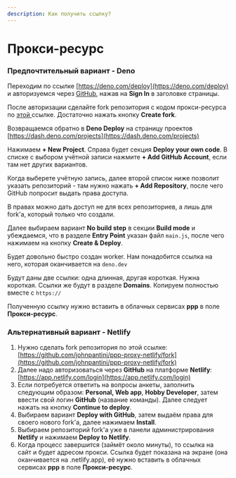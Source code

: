 ```yaml
---
description: Как получить ссылку?
---
```


# Прокси-ресурс

### Предпочтительный вариант - Deno

Переходим по ссылке [https://deno.com/deploy](https://deno.com/deploy) и авторизуемся через [GitHub](https://github.com/join), нажав на **Sign In** в заголовке страницы.&#x20;

После авторизации сделайте fork репозитория с кодом прокси-ресурса по [этой ](https://github.com/johnpantini/ppp-proxy-deno/fork)ссылке. Достаточно нажать кнопку **Create fork**.

Возвращаемся обратно в **Deno Deploy** на страницу проектов [https://dash.deno.com/projects](https://dash.deno.com/projects)

Нажимаем **+ New Project**. Справа будет секция **Deploy your own code**. В списке с выбором учётной записи нажмите **+ Add GitHub Account**, если там нет других вариантов.

Когда выберете учётную запись, далее второй список ниже позволит указать репозиторий - там нужно нажать **+ Add Repository**, после чего GitHub попросит выдать права доступа.

В правах можно дать доступ не для всех репозиториев, а лишь для fork'а, который только что создали.

Далее выбираем вариант **No build step** в секции **Build mode** и убеждаемся, что в разделе **Entry Point** указан файл `main.js`, после чего нажимаем на кнопку **Create & Deploy**.

Будет довольно быстро создан worker. Нам понадобится ссылка на него, которая оканчивается на `deno.dev`

Будут даны две ссылки: одна длинная, другая короткая. Нужна короткая. Ссылки же будут в разделе **Domains**. Копируем полностью вместе с `https://`

Полученную ссылку нужно вставить в облачных сервисах **ppp** в поле **Прокси-ресурс**.

### Альтернативный вариант - Netlify <a href="#netlify-edge" id="netlify-edge"></a>

1. Нужно сделать fork репозитория по этой ссылке: [https://github.com/johnpantini/ppp-proxy-netlify/fork](https://github.com/johnpantini/ppp-proxy-netlify/fork)
2. Далее надо авторизоваться через **GitHub** на платформе **Netlify**: [https://app.netlify.com/login](https://app.netlify.com/login)
3. Если потребуется ответить на вопросы анкеты, заполнить следующим образом: **Personal, Web app**, **Hobby Developer**, затем ввести свой логин **GitHub** (название команды). Далее следует нажать на кнопку **Continue to deploy**.
4. Выбираем вариант **Deploy with GitHub**, затем выдаём права для своего нового fork'а, далее нажимаем **Install**.
5. Выбираем репозиторий fork'а уже в панели администрирования **Netlify** и нажимаем **Deploy to Netlify**.
6. Когда процесс завершится (займёт около минуты), то ссылка на сайт и будет адресом прокси. Ссылка будет показана на экране (она оканчивается на .netlify.app), её нужно вставить в облачных сервисах **ppp** в поле **Прокси-ресурс**.


